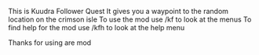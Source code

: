 This is Kuudra Follower Quest
It gives you a waypoint to the random location on the crimson isle
To use the mod use /kf to look at the menus
To find help for the mod use /kfh to look at the help menu

Thanks for using are mod
